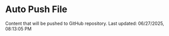 # Auto Push File

Content that will be pushed to GitHub repository.
Last updated: 06/27/2025, 08:13:05 PM